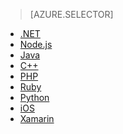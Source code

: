 > [AZURE.SELECTOR]
- [.NET](/documentation/articles/storage-dotnet-how-to-use-blobs)
- [Node.js](/documentation/articles/storage-nodejs-how-to-use-blob-storage)
- [Java](/documentation/articles/storage-java-how-to-use-blob-storage)
- [C++](/documentation/articles/storage-c-plus-plus-how-to-use-blobs)
- [PHP](/documentation/articles/storage-php-how-to-use-blobs)
- [Ruby](/documentation/articles/storage-ruby-how-to-use-blob-storage)
- [Python](/documentation/articles/storage-python-how-to-use-blob-storage)
- [iOS](/documentation/articles/storage-ios-how-to-use-blob-storage)
- [Xamarin](/documentation/articles/storage-xamarin-blob-storage)

<!---HONumber=82-->